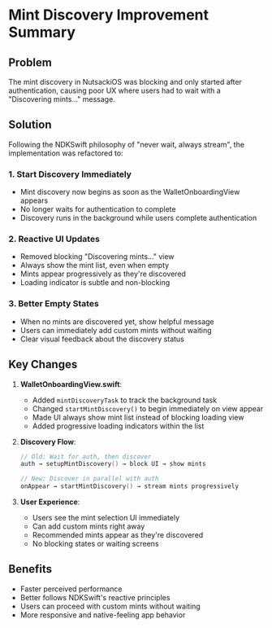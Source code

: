 # Mint Discovery Improvement Summary

## Problem
The mint discovery in NutsackiOS was blocking and only started after authentication, causing poor UX where users had to wait with a "Discovering mints..." message.

## Solution
Following the NDKSwift philosophy of "never wait, always stream", the implementation was refactored to:

### 1. Start Discovery Immediately
- Mint discovery now begins as soon as the WalletOnboardingView appears
- No longer waits for authentication to complete
- Discovery runs in the background while users complete authentication

### 2. Reactive UI Updates
- Removed blocking "Discovering mints..." view
- Always show the mint list, even when empty
- Mints appear progressively as they're discovered
- Loading indicator is subtle and non-blocking

### 3. Better Empty States
- When no mints are discovered yet, show helpful message
- Users can immediately add custom mints without waiting
- Clear visual feedback about the discovery status

## Key Changes

1. **WalletOnboardingView.swift**:
   - Added `mintDiscoveryTask` to track the background task
   - Changed `startMintDiscovery()` to begin immediately on view appear
   - Made UI always show mint list instead of blocking loading view
   - Added progressive loading indicators within the list

2. **Discovery Flow**:
   ```swift
   // Old: Wait for auth, then discover
   auth → setupMintDiscovery() → block UI → show mints
   
   // New: Discover in parallel with auth
   onAppear → startMintDiscovery() → stream mints progressively
   ```

3. **User Experience**:
   - Users see the mint selection UI immediately
   - Can add custom mints right away
   - Recommended mints appear as they're discovered
   - No blocking states or waiting screens

## Benefits
- Faster perceived performance
- Better follows NDKSwift's reactive principles
- Users can proceed with custom mints without waiting
- More responsive and native-feeling app behavior